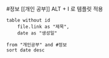 #정보 
[[개인 공부]]
ALT + I 로 템플릿 적용


```dataview
table without id
	file.link as "제목",
	date as "생성일"

from "개인공부" and #정보
sort date desc

```

